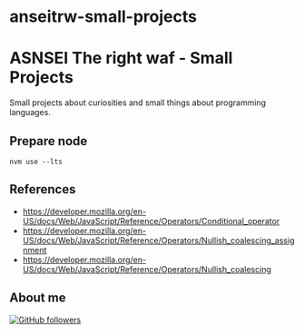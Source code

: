 # anseitrw-small-projects

# ASNSEI The right waf - Small Projects

Small projects about curiosities and small things about programming languages.

## Prepare node 

```shell
nvm use --lts
```

## References

-   https://developer.mozilla.org/en-US/docs/Web/JavaScript/Reference/Operators/Conditional_operator
-   https://developer.mozilla.org/en-US/docs/Web/JavaScript/Reference/Operators/Nullish_coalescing_assignment
-   https://developer.mozilla.org/en-US/docs/Web/JavaScript/Reference/Operators/Nullish_coalescing

## About me

[![GitHub followers](https://img.shields.io/github/followers/jesperancinha.svg?label=Jesperancinha&style=for-the-badge&logo=github&color=grey "GitHub")](https://github.com/jesperancinha)
